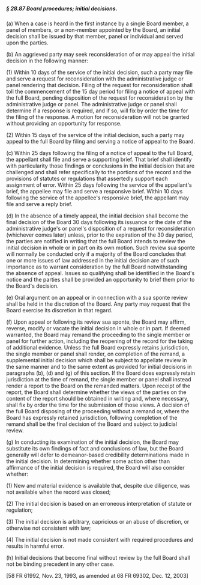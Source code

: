 ##### § 28.87 Board procedures; initial decisions. #####

(a) When a case is heard in the first instance by a single Board member, a panel of members, or a non-member appointed by the Board, an initial decision shall be issued by that member, panel or individual and served upon the parties.

(b) An aggrieved party may seek reconsideration of or may appeal the initial decision in the following manner:

(1) Within 10 days of the service of the initial decision, such a party may file and serve a request for reconsideration with the administrative judge or panel rendering that decision. Filing of the request for reconsideration shall toll the commencement of the 15 day period for filing a notice of appeal with the full Board, pending disposition of the request for reconsideration by the administrative judge or panel. The administrative judge or panel shall determine if a response is required, and if so, will fix by order the time for the filing of the response. A motion for reconsideration will not be granted without providing an opportunity for response.

(2) Within 15 days of the service of the initial decision, such a party may appeal to the full Board by filing and serving a notice of appeal to the Board.

(c) Within 25 days following the filing of a notice of appeal to the full Board, the appellant shall file and serve a supporting brief. That brief shall identify with particularity those findings or conclusions in the initial decision that are challenged and shall refer specifically to the portions of the record and the provisions of statutes or regulations that assertedly support each assignment of error. Within 25 days following the service of the appellant's brief, the appellee may file and serve a responsive brief. Within 10 days following the service of the appellee's responsive brief, the appellant may file and serve a reply brief.

(d) In the absence of a timely appeal, the initial decision shall become the final decision of the Board 30 days following its issuance or the date of the administrative judge's or panel's disposition of a request for reconsideration (whichever comes later) unless, prior to the expiration of the 30 day period, the parties are notified in writing that the full Board intends to review the initial decision in whole or in part on its own motion. Such review sua sponte will normally be conducted only if a majority of the Board concludes that one or more issues of law addressed in the initial decision are of such importance as to warrant consideration by the full Board notwithstanding the absence of appeal. Issues so qualifying shall be identified in the Board's notice and the parties shall be provided an opportunity to brief them prior to the Board's decision.

(e) Oral argument on an appeal or in connection with a sua sponte review shall be held in the discretion of the Board. Any party may request that the Board exercise its discretion in that regard.

(f) Upon appeal or following its review sua sponte, the Board may affirm, reverse, modify or vacate the initial decision in whole or in part. If deemed warranted, the Board may remand the proceeding to the single member or panel for further action, including the reopening of the record for the taking of additional evidence. Unless the full Board expressly retains jurisdiction, the single member or panel shall render, on completion of the remand, a supplemental initial decision which shall be subject to appellate review in the same manner and to the same extent as provided for initial decisions in paragraphs (b), (d) and (g) of this section. If the Board does expressly retain jurisdiction at the time of remand, the single member or panel shall instead render a report to the Board on the remanded matters. Upon receipt of the report, the Board shall determine whether the views of the parties on the content of the report should be obtained in writing and, where necessary, shall fix by order the time for the submission of those views. A decision of the full Board disposing of the proceeding without a remand or, where the Board has expressly retained jurisdiction, following completion of the remand shall be the final decision of the Board and subject to judicial review.

(g) In conducting its examination of the initial decision, the Board may substitute its own findings of fact and conclusions of law, but the Board generally will defer to demeanor-based credibility determinations made in the initial decision. In determining whether some action other than affirmance of the initial decision is required, the Board will also consider whether:

(1) New and material evidence is available that, despite due diligence, was not available when the record was closed;

(2) The initial decision is based on an erroneous interpretation of statute or regulation;

(3) The initial decision is arbitrary, capricious or an abuse of discretion, or otherwise not consistent with law;

(4) The initial decision is not made consistent with required procedures and results in harmful error.

(h) Initial decisions that become final without review by the full Board shall not be binding precedent in any other case.

[58 FR 61992, Nov. 23, 1993, as amended at 68 FR 69302, Dec. 12, 2003]
